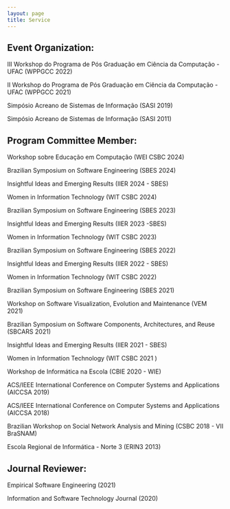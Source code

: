 ```yaml
---
layout: page
title: Service
---
```


<h2>Event Organization:</h2>

<p>III Workshop do Programa de Pós Graduação em Ciência da Computação - UFAC (WPPGCC 2022)</p>

<p>II Workshop do Programa de Pós Graduação em Ciência da Computação - UFAC (WPPGCC 2021)</p>

<p>Simpósio Acreano de Sistemas de Informação (SASI 2019)</p>

<p>Simpósio Acreano de Sistemas de Informação (SASI 2011)</p>


<h2>Program Committee Member:</h2>


<p> Workshop sobre Educação em Computação (WEI CSBC 2024) </p>

<p> Brazilian Symposium on Software Engineering (SBES 2024) </p>

<p> Insightful Ideas and Emerging Results (IIER 2024 - SBES) </p>

<p> Women in Information Technology (WIT CSBC 2024) </p>

<p> Brazilian Symposium on Software Engineering (SBES 2023) </p>

<p> Insightful Ideas and Emerging Results (IIER 2023 -SBES) </p>

<p> Women in Information Technology (WIT CSBC 2023) </p>

<p> Brazilian Symposium on Software Engineering (SBES 2022) </p>

<p> Insightful Ideas and Emerging Results (IIER 2022 - SBES) </p>

<p> Women in Information Technology (WIT CSBC 2022) </p>

<p> Brazilian Symposium on Software Engineering (SBES 2021) </p>

<p> Workshop on Software Visualization, Evolution and Maintenance (VEM 2021) </p>

<p> Brazilian Symposium on Software Components, Architectures, and Reuse (SBCARS 2021)</p>

<p> Insightful Ideas and Emerging Results (IIER 2021 - SBES)</p>

<p> Women in Information Technology (WIT CSBC 2021 )</p>

<p> Workshop de Informática na Escola (CBIE 2020 - WIE)</p>

<p> ACS/IEEE International Conference on Computer Systems and Applications (AICCSA 2019)</p>

<p> ACS/IEEE International Conference on Computer Systems and Applications (AICCSA 2018)</p>

<p> Brazilian Workshop on Social Network Analysis and Mining (CSBC 2018 - VII BraSNAM)</p>

<p> Escola Regional de Informática - Norte 3 (ERIN3 2013)</p>


<h2>Journal Reviewer:</h2>

<p>Empirical Software Engineering (2021)</p>

<p>Information and Software Technology Journal (2020)</p>

<p></p>
